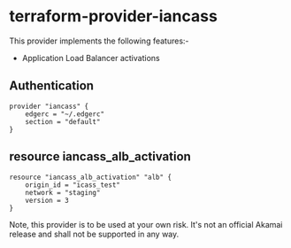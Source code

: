# terraform-provider-iancass
This provider implements the following features:-
* Application Load Balancer activations

## Authentication
    provider "iancass" {
        edgerc = "~/.edgerc"
        section = "default"
    }

## resource iancass_alb_activation
    resource "iancass_alb_activation" "alb" {
        origin_id = "icass_test"
        network = "staging"
        version = 3
    }

Note, this provider is to be used at your own risk. It's not an official Akamai release and shall not be supported in any way.

